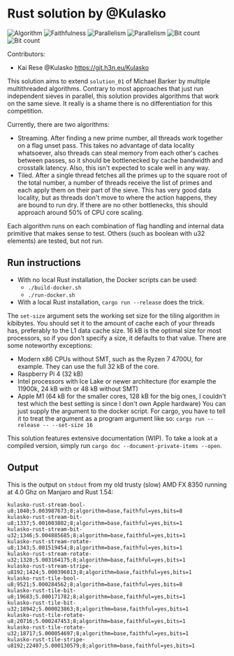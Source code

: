# Rust solution by @Kulasko

![Algorithm](https://img.shields.io/badge/Algorithm-base-green)
![Faithfulness](https://img.shields.io/badge/Faithful-yes-green)
![Parallelism](https://img.shields.io/badge/Parallel-no-green)
![Parallelism](https://img.shields.io/badge/Parallel-yes-green)
![Bit count](https://img.shields.io/badge/Bits-1-green)
![Bit count](https://img.shields.io/badge/Bits-8-yellowgreen)

Contributors:
- Kai Rese @Kulasko https://git.h3n.eu/Kulasko

This solution aims to extend `solution_01` of Michael Barker by multiple multithreaded algorithms. Contrary to most approaches that just run independent sieves in parallel, this solution provides algorithms that work on the same sieve. It really is a shame there is no differentiation for this competition.

Currently, there are two algorithms:
- Streaming. After finding a new prime number, all threads work together on a flag unset pass. This takes no advantage of data locality whatsoever, also threads can steal memory from each other's caches between passes, so it should be bottlenecked by cache bandwidth and crosstalk latency. Also, this isn't expected to scale well in any way.
- Tiled. After a single thread fetches all the primes up to the square root of the total number, a number of threads receive the list of primes and each apply them on their part of the sieve. This has very good data locality, but as threads don't move to where the action happens, they are bound to run dry. If there are no other bottlenecks, this should approach around 50% of CPU core scaling.

Each algorithm runs on each combination of flag handling and internal data primitive that makes sense to test. Others (such as boolean with u32 elements) are tested, but not run.

## Run instructions

- With no local Rust installation, the Docker scripts can be used:
    - `./build-docker.sh`
    - `./run-docker.sh`
- With a local Rust installation, `cargo run --release` does the trick.

The `set-size` argument sets the working set size for the tiling algorithm in kibibytes.
You should set it to the amount of cache each of your threads has, preferably to the L1 data cache size.
16 kB is the optimal size for most processors, so if you don't specify a size, it defaults to that value.
There are some noteworthy exceptions:
- Modern x86 CPUs without SMT, such as the Ryzen 7 4700U, for example. They can use the full 32 kB of the core.
- Raspberry Pi 4 (32 kB)
- Intel processors with Ice Lake or newer architecture (for example the 11900k, 24 kB with or 48 kB without SMT)
- Apple M1 (64 kB for the smaller cores, 128 kB for the big ones, I couldn't test which the best setting is since I don't own Apple hardware)
You can just supply the argument to the docker script. For cargo, you have to tell it to treat the argument as a program argument like so:
`cargo run --release -- --set-size 16`

This solution features extensive documentation (WIP). To take a look at a compiled version, simply run `cargo doc --document-private-items --open`.

## Output

This is the output on `stdout` from my old trusty (slow) AMD FX 8350 running at 4.0 Ghz on Manjaro and Rust 1.54:

```
kulasko-rust-stream-bool-u8;1040;5.003987673;8;algorithm=base,faithful=yes,bits=8
kulasko-rust-stream-bit-u8;1337;5.001003802;8;algorithm=base,faithful=yes,bits=1
kulasko-rust-stream-bit-u32;1346;5.004885685;8;algorithm=base,faithful=yes,bits=1
kulasko-rust-stream-rotate-u8;1343;5.001519454;8;algorithm=base,faithful=yes,bits=1
kulasko-rust-stream-rotate-u32;1328;5.003164175;8;algorithm=base,faithful=yes,bits=1
kulasko-rust-stream-stripe-u8192;1424;5.000396013;8;algorithm=base,faithful=yes,bits=1
kulasko-rust-tile-bool-u8;9521;5.000284562;8;algorithm=base,faithful=yes,bits=8
kulasko-rust-tile-bit-u8;19683;5.000171782;8;algorithm=base,faithful=yes,bits=1
kulasko-rust-tile-bit-u32;18942;5.000023863;8;algorithm=base,faithful=yes,bits=1
kulasko-rust-tile-rotate-u8;20716;5.000247453;8;algorithm=base,faithful=yes,bits=1
kulasko-rust-tile-rotate-u32;18717;5.000054697;8;algorithm=base,faithful=yes,bits=1
kulasko-rust-tile-stripe-u8192;22407;5.000130579;8;algorithm=base,faithful=yes,bits=1
```
